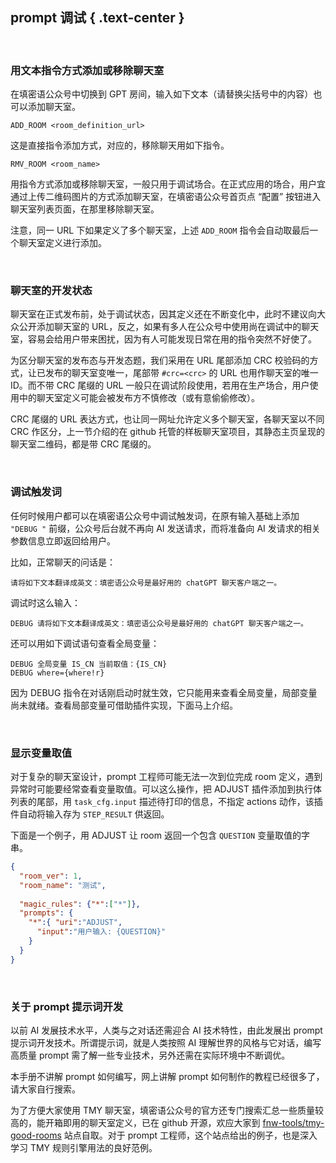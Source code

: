 prompt 调试 { .text-center }
----

&nbsp;

### 用文本指令方式添加或移除聊天室

在填密语公众号中切换到 GPT 房间，输入如下文本（请替换尖括号中的内容）也可以添加聊天室。

```
ADD_ROOM <room_definition_url>
```

这是直接指令添加方式，对应的，移除聊天用如下指令。

```
RMV_ROOM <room_name>
```

用指令方式添加或移除聊天室，一般只用于调试场合。在正式应用的场合，用户宜通过上传二维码图片的方式添加聊天室，在填密语公众号首页点 “配置” 按钮进入聊天室列表页面，在那里移除聊天室。

注意，同一 URL 下如果定义了多个聊天室，上述 `ADD_ROOM` 指令会自动取最后一个聊天室定义进行添加。

&nbsp;

### 聊天室的开发状态

聊天室在正式发布前，处于调试状态，因其定义还在不断变化中，此时不建议向大众公开添加聊天室的 URL，反之，如果有多人在公众号中使用尚在调试中的聊天室，容易会给用户带来困扰，因为有人可能发现日常在用的指令突然不好使了。

为区分聊天室的发布态与开发态题，我们采用在 URL 尾部添加 CRC 校验码的方式，让已发布的聊天室变唯一，尾部带 `#crc=<crc>` 的 URL 也用作聊天室的唯一 ID。而不带 CRC 尾缀的 URL 一般只在调试阶段使用，若用在生产场合，用户使用中的聊天室定义可能会被发布方不慎修改（或有意偷偷修改）。

CRC 尾缀的 URL 表达方式，也让同一网址允许定义多个聊天室，各聊天室以不同 CRC 作区分，上一节介绍的在 github 托管的样板聊天室项目，其静态主页呈现的聊天室二维码，都是带 CRC 尾缀的。

&nbsp;

### 调试触发词

任何时候用户都可以在填密语公众号中调试触发词，在原有输入基础上添加 `"DEBUG "` 前缀，公众号后台就不再向 AI 发送请求，而将准备向 AI 发请求的相关参数信息立即返回给用户。

比如，正常聊天的问话是：

```
请将如下文本翻译成英文：填密语公众号是最好用的 chatGPT 聊天客户端之一。
```

调试时这么输入：

```
DEBUG 请将如下文本翻译成英文：填密语公众号是最好用的 chatGPT 聊天客户端之一。
```

还可以用如下调试语句查看全局变量：

```
DEBUG 全局变量 IS_CN 当前取值：{IS_CN}
DEBUG where={where!r}
```

因为 DEBUG 指令在对话刚启动时就生效，它只能用来查看全局变量，局部变量尚未就绪。查看局部变量可借助插件实现，下面马上介绍。

&nbsp;

### 显示变量取值

对于复杂的聊天室设计，prompt 工程师可能无法一次到位完成 room 定义，遇到异常时可能要经常查看变量取值。可以这么操作，把 ADJUST 插件添加到执行体列表的尾部，用 `task_cfg.input` 描述待打印的信息，不指定 actions 动作，该插件自动将输入存为 `STEP_RESULT` 供返回。

下面是一个例子，用 ADJUST 让 room 返回一个包含 `QUESTION` 变量取值的字串。

``` json
{
  "room_ver": 1,
  "room_name": "测试",
  
  "magic_rules": {"*":["*"]},
  "prompts": {
    "*":{ "uri":"ADJUST",
      "input":"用户输入: {QUESTION}"
    }
  }
}
```

&nbsp;

### 关于 prompt 提示词开发

以前 AI 发展技术水平，人类与之对话还需迎合 AI 技术特性，由此发展出 prompt 提示词开发技术。所谓提示词，就是人类按照 AI 理解世界的风格与它对话，编写高质量 prompt 需了解一些专业技术，另外还需在实际环境中不断调优。

本手册不讲解 prompt 如何编写，网上讲解 prompt 如何制作的教程已经很多了，请大家自行搜索。

为了方便大家使用 TMY 聊天室，填密语公众号的官方还专门搜索汇总一些质量较高的，能开箱即用的聊天室定义，已在 github 开源，欢应大家到 [fnw-tools/tmy-good-rooms](https://github.com/fnw-tools/tmy-good-rooms) 站点自取。对于 prompt 工程师，这个站点给出的例子，也是深入学习 TMY 规则引擎用法的良好范例。
